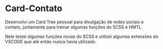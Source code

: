 # Card-Contato
Desenvolvi um Card Tree pessoal para divulgação de redes sociais e contato, juntamente para treinar algumas funções do SCSS e HMTL.

Nele testei algumas funções novas do SCSS e utilizei algumas extensões do VSCODE que até então nunca havia utilizado.
